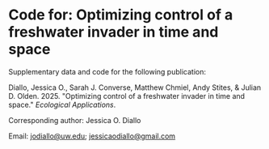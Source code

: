 # Code for: Optimizing control of a freshwater invader in time and space
Supplementary data and code for the following publication:

Diallo, Jessica O., Sarah J. Converse, Matthew Chmiel, Andy Stites, & Julian D. Olden. 2025. "Optimizing control of a freshwater invader in time and space." _Ecological Applications_.

Corresponding author: Jessica O. Diallo 

Email: jodiallo@uw.edu; jessicaodiallo@gmail.com
